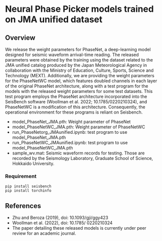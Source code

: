 

# Neural Phase Picker models trained on JMA unified dataset

## Overview

We release the weight parameters for PhaseNet, a deep-learning model designed for seismic waveform arrival-time reading. The released parameters were obtained by the training using the dataset related to the JMA unified catalog produced by the Japan Meteorological Agency in collaboration with the Ministry of Education, Culture, Sports, Science and Technology (MEXT). Additionally, we are providing the weight parameters for the PhaseNetWC model, which features doubled channels in each layer of the original PhaseNet architecture, along with a test program for the models with the released weight parameters for some test datasets. This test program employs the PhaseNet architecture incorporated into the SeisBench software (Woollman et al. 2022; 10.1785/0220210324), and PhaseNetWC is a modification of this architecture. Consequently, the operational environment for these programs is reliant on Seisbench. 

- model_PhaseNet_JMA.pth: Weight parameter of PhaseNet
- model_PhaseNetWC_JMA.pth: Weight parameter of PhaseNetWC
- run_PhaseNetorg_JMAunified.ipynb: test program to use model_PhaseNet_JMA.pth
- run_PhaseNetWC_JMAunified.ipynb: test program to use model_PhaseNetWC_JMA.pth
- sample_wv.mat: Seismic waveform records for testing. Those are recorded by the Seismology Laboratory, Graduate School of Science, Hokkaido University.

### Requirement

```
pip install seisbench
pip install torchinfo
```

## References

- Zhu and Beroza (2019), doi: 10.1093/gji/ggy423
- Woollman et al. (2022), doi: 10.1785/ 0220210324
- The paper detailing these released models is currently under peer review for an academic journal.
